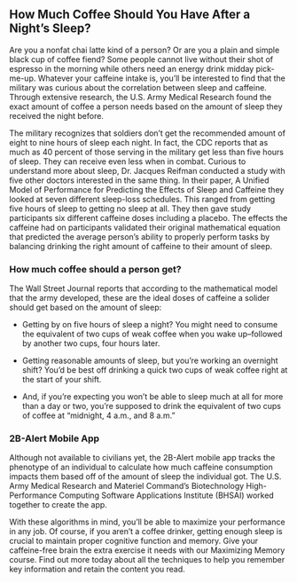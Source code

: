 ## How Much Coffee Should You Have After a Night’s Sleep?

Are you a nonfat chai latte kind of a person? Or are you a plain and simple black cup of coffee fiend?
Some people cannot live without their shot of espresso in the morning while others need an energy
drink midday pick-me-up. Whatever your caffeine intake is, you’ll be interested to find that the military
was curious about the correlation between sleep and caffeine. Through extensive research, the U.S. Army
Medical Research found the exact amount of coffee a person needs based on the amount of sleep they
received the night before.

The military recognizes that soldiers don’t get the recommended amount of eight to nine hours of sleep
each night. In fact, the CDC reports that as much as 40 percent of those serving in the military get
less than five hours of sleep. They can receive even less when in combat. Curious to understand more
about sleep, Dr. Jacques Reifman conducted a study with five other doctors interested in the same thing.
In their paper, A Unified Model of Performance for Predicting the Effects of Sleep and Caffeine they
looked at seven different sleep-loss schedules. This ranged from getting five hours of sleep to getting
no sleep at all. They then gave study participants six different caffeine doses including a placebo.
The effects the caffeine had on participants validated their original mathematical equation that predicted
the average person’s ability to properly perform tasks by balancing drinking the right amount of
caffeine to their amount of sleep.

### How much coffee should a person get?

The Wall Street Journal reports that according to the mathematical model that the army developed,
these are the ideal doses of caffeine a solider should get based on the amount of sleep:

* Getting by on five hours of sleep a night? You might need to consume the equivalent of two
cups of weak coffee when you wake up–followed by another two cups, four hours later.

* Getting reasonable amounts of sleep, but you’re working an overnight shift? You’d be best
off drinking a quick two cups of weak coffee right at the start of your shift.

* And, if you’re expecting you won’t be able to sleep much at all for more than a day or
two, you’re supposed to drink the equivalent of two cups of coffee at “midnight, 4 a.m., and 8 a.m.”

### 2B-Alert Mobile App

Although not available to civilians yet, the 2B-Alert mobile app tracks the phenotype of an
individual to calculate how much caffeine consumption impacts them based off of the amount of
sleep the individual got. The U.S. Army Medical Research and Materiel Command’s Biotechnology
High-Performance Computing Software Applications Institute (BHSAI) worked together to create the app.

With these algorithms in mind, you’ll be able to maximize your performance in any job. Of course,
if you aren’t a coffee drinker, getting enough sleep is crucial to maintain proper cognitive function
and memory. Give your caffeine-free brain the extra exercise it needs with our Maximizing Memory
course. Find out more today about all the techniques to help you remember key information and retain
the content you read.